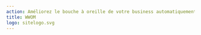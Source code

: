```yaml
---
action: Améliorez le bouche à oreille de votre business automatiquement.
title: WWOM
logo: sitelogo.svg
---
```

